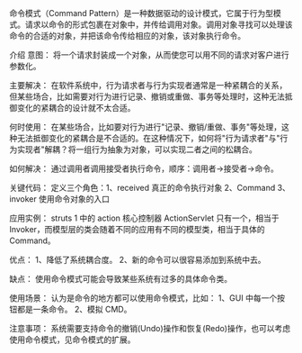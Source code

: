 命令模式（Command Pattern）是一种数据驱动的设计模式，它属于行为型模式。请求以命令的形式包裹在对象中，并传给调用对象。调用对象寻找可以处理该命令的合适的对象，并把该命令传给相应的对象，该对象执行命令。

介绍
意图：
将一个请求封装成一个对象，从而使您可以用不同的请求对客户进行参数化。

主要解决：
在软件系统中，行为请求者与行为实现者通常是一种紧耦合的关系，但某些场合，比如需要对行为进行记录、撤销或重做、事务等处理时，这种无法抵御变化的紧耦合的设计就不太合适。

何时使用：
在某些场合，比如要对行为进行"记录、撤销/重做、事务"等处理，这种无法抵御变化的紧耦合是不合适的。在这种情况下，如何将"行为请求者"与"行为实现者"解耦？将一组行为抽象为对象，可以实现二者之间的松耦合。

如何解决：
通过调用者调用接受者执行命令，顺序：调用者→接受者→命令。

关键代码：
定义三个角色：1、received 真正的命令执行对象 2、Command 3、invoker 使用命令对象的入口

应用实例：
struts 1 中的 action 核心控制器 ActionServlet 只有一个，相当于 Invoker，而模型层的类会随着不同的应用有不同的模型类，相当于具体的 Command。

优点： 
1、降低了系统耦合度。 
2、新的命令可以很容易添加到系统中去。

缺点：
使用命令模式可能会导致某些系统有过多的具体命令类。

使用场景：
认为是命令的地方都可以使用命令模式，比如： 
1、GUI 中每一个按钮都是一条命令。 
2、模拟 CMD。

注意事项：
系统需要支持命令的撤销(Undo)操作和恢复(Redo)操作，也可以考虑使用命令模式，见命令模式的扩展。